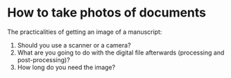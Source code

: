 # How to take photos of documents

The practicalities of getting an image of a manuscript:

1. Should you use a scanner or a camera?
2. What are you going to do with the digital file afterwards \(processing and post-processing\)?
3. How long do you need the image?

